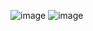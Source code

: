![image](https://github.com/Amal911/Product-Store-API-Fetch-Demo-/assets/115872951/8dd1675c-64f5-43ec-9fcc-5b83713576f9)
![image](https://github.com/Amal911/Product-Store-API-Fetch-Demo-/assets/115872951/bb03f6cb-6d60-421a-ae5c-dccefef61a86)

